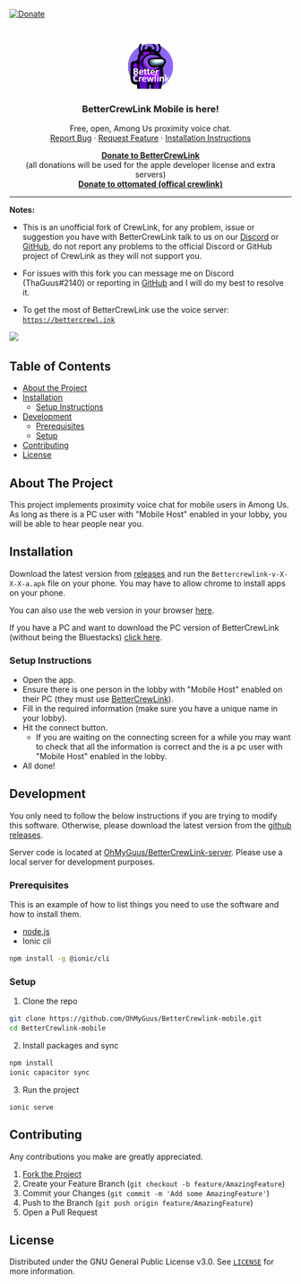 [![Donate][paypal-shield]](paypal-url)

<br />
<p align="center">
  <a href="https://github.com/OhMyGuus/BetterCrewlink-mobile">
    <img src="logo.png" alt="Logo" width="80" height="80">
  </a>
  <h3 align="center">BetterCrewLink Mobile is here!</h3>


  <p align="center">
    Free, open, Among Us proximity voice chat.
    <br />
    <a href="https://github.com/OhMyGuus/BetterCrewlink-mobile/issues">Report Bug</a>
    ·
    <a href="https://github.com/OhMyGuus/BetterCrewlink-mobile/issues">Request Feature</a>
    ·
    <a href="#installation">Installation Instructions</a>
  </p>
  <p align="center">
    <b><a href="https://www.paypal.com/donate?hosted_button_id=KS43BDTGN76JQ">Donate to BetterCrewLink</a></b></br>
  (all donations will be used for the apple developer license and extra servers)</br>
   <b><a href="https://paypal.me/ottomated">Donate to ottomated (offical crewlink)</a></b>
  </p>
</p>
<hr />

<p>
  
<b>Notes:</b><br />

- This is an unofficial fork of CrewLink, for any problem, issue or suggestion you have with BetterCrewLink talk to us on our [Discord](https://discord.gg/qDqTzvj4SH) or [GitHub](https://github.com/OhMyGuus/BetterCrewlink-mobile/issues), do not report any problems to the official Discord or GitHub project of CrewLink as they will not support you.

- For issues with this fork you can message me on Discord (ThaGuus#2140) or reporting in [GitHub](https://github.com/OhMyGuus/BetterCrewlink-mobile/issues) and I will do my best to resolve it.

- To get the most of BetterCrewLink use the voice server: <a href="https://bettercrewl.ink">`https://bettercrewl.ink`</a>

</p>
<a href="https://discord.gg/qDqTzvj4SH"> <img src="https://i.imgur.com/XpnBhTW.png" width="150px" /> </a>

<!-- TABLE OF CONTENTS -->
## Table of Contents

* [About the Project](#about-the-project)
* [Installation](#installation)
  * [Setup Instructions](#setup-instructions)
* [Development](#development)
  * [Prerequisites](#prerequisites)
  * [Setup](#setup)
* [Contributing](#contributing)
* [License](#license)

<!-- ABOUT THE PROJECT -->
## About The Project

This project implements proximity voice chat for mobile users in Among Us. As long as there is a PC user with "Mobile Host" enabled in your lobby, you will be able to hear people near you.

## Installation

Download the latest version from [releases](https://github.com/OhMyGuus/BetterCrewlink-mobile/releases/latest) and run the `Bettercrewlink-v-X-X-X-a.apk` file on your phone. You may have to allow chrome to install apps on your phone.

You can also use the web version in your browser [here](https://web.bettercrewl.ink/).

If you have a PC and want to download the PC version of BetterCrewLink (without being the Bluestacks) [click here](https://github.com/OhMyGuus/BetterCrewLink/releases/latest).

### Setup Instructions

* Open the app.
* Ensure there is one person in the lobby with "Mobile Host" enabled on their PC (they must use [BetterCrewLink](https://github.com/OhMyGuus/BetterCrewLink)).
* Fill in the required information (make sure you have a unique name in your lobby).
* Hit the connect button.
  * If you are waiting on the connecting screen for a while you may want to check that all the information is correct and the is a pc user with "Mobile Host" enabled in the lobby.
* All done!

## Development

You only need to follow the below instructions if you are trying to modify this software. Otherwise, please download the latest version from the [github releases](https://github.com/OhMyGuus/BetterCrewlink-mobile/releases).

Server code is located at [OhMyGuus/BetterCrewLink-server](https://github.com/OhMyGuus/BetterCrewLink-server). Please use a local server for development purposes.

### Prerequisites

This is an example of how to list things you need to use the software and how to install them.
* [node.js](https://nodejs.org/en/download/)
* Ionic cli
```sh
npm install -g @ionic/cli
```

### Setup

1. Clone the repo
```sh
git clone https://github.com/OhMyGuus/BetterCrewlink-mobile.git
cd BetterCrewlink-mobile
```
2. Install packages and sync
```sh
npm install 
ionic capacitor sync
```
3. Run the project
```JS
ionic serve
```

<!-- CONTRIBUTING -->
## Contributing

Any contributions you make are greatly appreciated.

1. [Fork the Project](https://github.com/OhMyGuus/BetterCrewlink-mobile/fork)
2. Create your Feature Branch (`git checkout -b feature/AmazingFeature`)
3. Commit your Changes (`git commit -m 'Add some AmazingFeature'`)
4. Push to the Branch (`git push origin feature/AmazingFeature`)
5. Open a Pull Request

## License

Distributed under the GNU General Public License v3.0. See <a href="https://github.com/MatadorProBr/BetterCrewLink-Mobile/blob/master/LICENSE">`LICENSE`</a> for more information.

[paypal-url]: https://www.paypal.com/donate?hosted_button_id=KS43BDTGN76JQ
[paypal-shield]: https://img.shields.io/badge/Donate-PayPal-green.svg
